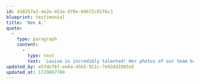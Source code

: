 ```yaml
---
id: 438257a2-4e2e-453a-870e-04672c81f6c3
blueprint: testimonial
title: 'Ben A.'
quote:
  -
    type: paragraph
    content:
      -
        type: text
        text: 'Louise is incredibly talented! Her photos of our team brought out each person’s personality, showing a side of us that’s rarely seen. It was a fun, relaxed shoot, and the results were outstanding.'
updated_by: e57de76f-ee6a-45b5-911c-7e92dd1905a5
updated_at: 1729867709
---
```

